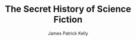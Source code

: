 ---
title: The Secret History of Science Fiction
author: James Patrick Kelly
readingDate: 2013-03-01
purchaseLink:
---
